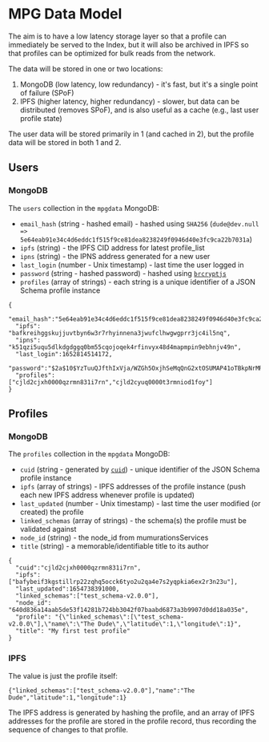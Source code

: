 # MPG Data Model

The aim is to have a low latency storage layer so that a profile can immediately be served to the Index, but it will also be archived in IPFS so that profiles can be optimized for bulk reads from the network.

The data will be stored in one or two locations:

1. MongoDB (low latency, low redundancy) - it's fast, but it's a single point of failure (SPoF)
2. IPFS (higher latency, higher redundancy) - slower, but data can be distributed (removes SPoF), and is also useful as a cache (e.g., last user profile state)

The user data will be stored primarily in 1 (and cached in 2), but the profile data will be stored in both 1 and 2.

## Users

### MongoDB

The `users` collection in the `mpgdata` MongoDB:

- `email_hash` (string - hashed email) - hashed using `SHA256` (`dude@dev.null => 5e64eab91e34c4d6eddc1f515f9ce81dea8238249f0946d40e3fc9ca22b7031a`)
- `ipfs` (string) - the IPFS CID address for latest profile_list
- `ipns` (string) - the IPNS address generated for a new user
- `last_login` (number - Unix timestamp) - last time the user logged in
- `password` (string - hashed password) - hashed using [`brcryptjs`](https://www.npmjs.com/package/bcryptjs)
- `profiles` (array of strings) - each string is a unique identifier of a JSON Schema profile instance

```
{
  "email_hash":"5e64eab91e34c4d6eddc1f515f9ce81dea8238249f0946d40e3fc9ca22b7031a",
  "ipfs": "bafkreihggskujjuvtbyn6w3r7rhyinnena3jwufclhwgwgprr3jc4il5nq",
  "ipns": "k51qzi5uqu5dlkdgdggq0bm55cqojoqek4rfinvyx48d4mapmpin9ebhnjv49n",
  "last_login":1652814514172,
  "password":"$2a$10$YzTuuQJfthIxVja/WZGh5OxjhSeMqQnG2xtOSUMAP41oTBkpNrMRq",
  "profiles": ["cjld2cjxh0000qzrmn831i7rn","cjld2cyuq0000t3rmniod1foy"]
}
```

## Profiles

### MongoDB

The `profiles` collection in the `mpgdata` MongoDB:

- `cuid` (string - generated by [`cuid`](https://www.npmjs.com/package/cuid)) - unique identifier of the JSON Schema profile instance
- `ipfs` (array of strings) - IPFS addresses of the profile instance (push each new IPFS address whenever profile is updated)
- `last_updated` (number - Unix timestamp) - last time the user modified (or created) the profile
- `linked_schemas` (array of strings) - the schema(s) the profile must be validated against
- `node_id` (string) - the node_id from mumurationsServices
- `title` (string) - a memorable/identifiable title to its author

```
{
  "cuid":"cjld2cjxh0000qzrmn831i7rn",
  "ipfs":["bafybeif3kgstillrp22zqhq5occk6tyo2u2qa4e7s2yqpkia6ex2r3n23u"],
  "last_updated":1654738391000,
  "linked_schemas":["test_schema-v2.0.0"],
  "node_id": "640d836a14aab5de53f14281b724bb3042f07baabd6873a3b9907d0dd18a035e",
  "profile": "{\"linked_schemas\":[\"test_schema-v2.0.0\"],\"name\":\"The Dude\",\"latitude\":1,\"longitude\":1}",
  "title": "My first test profile"
}
```

### IPFS

The value is just the profile itself:

```
{"linked_schemas":["test_schema-v2.0.0"],"name":"The Dude","latitude":1,"longitude":1}
```

The IPFS address is generated by hashing the profile, and an array of IPFS addresses for the profile are stored in the profile record, thus recording the sequence of changes to that profile.
